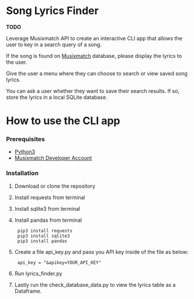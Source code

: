 # Song Lyrics Finder

**TODO**

Leverage Musixmatch API to create an interactive CLI app that allows the user to key in
a search query of a song.

If the song is found on [Musixmatch](https://developer.musixmatch.com/documentation) database, please display
the lyrics to the user.

Give the user a menu where they can choose to search or view saved song lyrics.

You can ask a user whether they want to save their search results. If so, store the lyrics
in a local SQLite database.


# How to use the CLI app


### Prerequisites

* [Python3](http://www.python.org/downloads)
* [Musixmatch Developer Account](https://developer.musixmatch.com/)

### Installation

1. Download or clone the repository

2. Install requests from terminal

3. Install sqlite3 from terminal

4. Install pandas from terminal



        pip3 install requests
        pip3 install sqlite3
        pip3 install pandas


3. Create a file api_key.py and pass you  API key inside of the file as below:

        api_key = "&apikey=YOUR_API_KEY"        

4. Run lyrics_finder.py

5. Lastly run the check_database_data.py to view the lyrics table as a Dataframe.